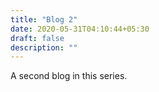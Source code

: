 ```yaml
---
title: "Blog 2"
date: 2020-05-31T04:10:44+05:30
draft: false
description: ""
---
```

A second blog in this series.